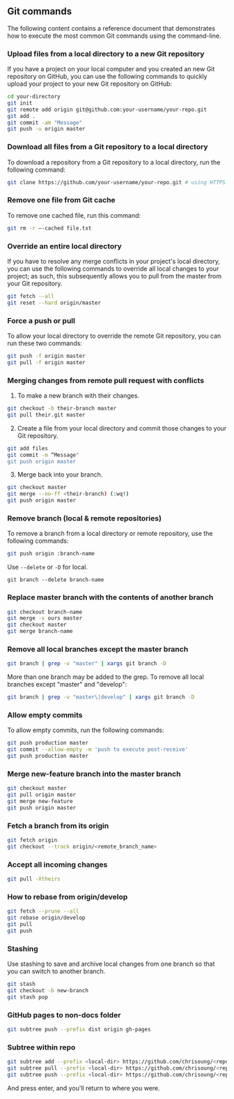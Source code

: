 Git commands
------------

The following content contains a reference document that demonstrates how to execute the most common Git commands using the command-line.

### Upload files from a local directory to a new Git repository

If you have a project on your local computer and you created an new Git repository on GitHub, you can use the following commands to quickly upload your project to your new Git repository on GitHub:

```bash
cd your-directory
git init
git remote add origin git@github.com:your-username/your-repo.git
git add .
git commit -am "Message"
git push -u origin master
```

### Download all files from a Git repository to a local directory

To download a repository from a Git repository to a local directory, run the following command:

```bash
git clone https://github.com/your-username/your-repo.git # using HTTPS
```

### Remove one file from Git cache

To remove one cached file, run this command:

```bash
git rm -r —-cached file.txt
```

### Override an entire local directory

If you have to resolve any merge conflicts in your project's local directory, you can use the following commands to override all local changes to your project; as such, this subsequently allows you to pull from the master from your Git repository.

```bash
git fetch --all
git reset --hard origin/master
```

### Force a push or pull

To allow your local directory to override the remote Git repository, you can run these two commands:

```bash
git push -f origin master
git pull -f origin master
```

### Merging changes from remote pull request with conflicts

1. To make a new branch with their changes.

```bash
git checkout -b their-branch master
git pull their.git master
```

2. Create a file from your local directory and commit those changes to your Git repository.   

```bash
git add files
git commit -m “Message"
git push origin master
```

3. Merge back into your branch.  

```bash
git checkout master
git merge --no-ff <their-branch) (:wq!)
git push origin master
```

### Remove branch (local & remote repositories) 

To remove a branch from a local directory or remote repository, use the following commands:

```bash
git push origin :branch-name
```

Use `--delete` or `-D` for local.

```
git branch --delete branch-name
````

### Replace master branch with the contents of another branch

```bash
git checkout branch-name
git merge -s ours master
git checkout master
git merge branch-name
```

### Remove all local branches except the master branch

```bash
git branch | grep -v "master" | xargs git branch -D
```

More than one branch may be added to the grep. To remove all local branches except "master" and "develop":

```bash
git branch | grep -v "master\|develop" | xargs git branch -D
```

 ### Allow empty commits
 
To allow empty commits, run the following commands:

 ```bash
 git push production master
 git commit --allow-empty -m 'push to execute post-receive'
 git push production master
 ```
 
 ### Merge new-feature branch into the master branch

```bash
git checkout master
git pull origin master
git merge new-feature
git push origin master
```

### Fetch a branch from its origin

```bash
git fetch origin
git checkout --track origin/<remote_branch_name>
```

### Accept all incoming changes

```bash
git pull -Xtheirs
```

### How to rebase from origin/develop

```bash
git fetch --prune --all
git rebase origin/develop
git pull
git push
```

### Stashing

Use stashing to save and archive local changes from one branch so that you can switch to another branch.

```bash
git stash
git checkout -b new-branch
git stash pop
```

### GitHub pages to non-docs folder

```bash
git subtree push --prefix dist origin gh-pages
```

### Subtree within repo

```bash
git subtree add --prefix <local-dir> https://github.com/chrisoung/<repo> master --squash
git subtree pull --prefix <local-dir> https://github.com/chrisoung/<repo> master --squash
git subtree push --prefix <local-dir> https://github.com/chrisoung/<repo> master --squash
```

And press enter, and you'll return to where you were.
